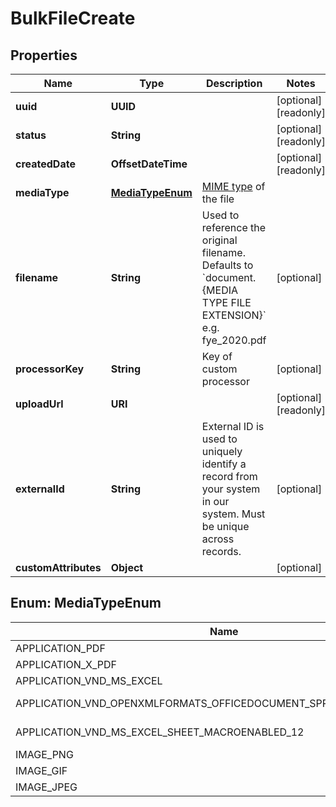 

# BulkFileCreate

## Properties

Name | Type | Description | Notes
------------ | ------------- | ------------- | -------------
**uuid** | **UUID** |  |  [optional] [readonly]
**status** | **String** |  |  [optional] [readonly]
**createdDate** | **OffsetDateTime** |  |  [optional] [readonly]
**mediaType** | [**MediaTypeEnum**](#MediaTypeEnum) | [MIME type](https://developer.mozilla.org/en-US/docs/Glossary/MIME_type) of the file | 
**filename** | **String** | Used to reference the original filename. Defaults to &#x60;document.{MEDIA TYPE FILE EXTENSION}&#x60; e.g. fye_2020.pdf |  [optional]
**processorKey** | **String** | Key of custom processor |  [optional]
**uploadUrl** | **URI** |  |  [optional] [readonly]
**externalId** | **String** | External ID is used to uniquely identify a record from your system in our system. Must be unique across records. |  [optional]
**customAttributes** | **Object** |  |  [optional]



## Enum: MediaTypeEnum

Name | Value
---- | -----
APPLICATION_PDF | &quot;application/pdf&quot;
APPLICATION_X_PDF | &quot;application/x-pdf&quot;
APPLICATION_VND_MS_EXCEL | &quot;application/vnd.ms-excel&quot;
APPLICATION_VND_OPENXMLFORMATS_OFFICEDOCUMENT_SPREADSHEETML_SHEET | &quot;application/vnd.openxmlformats-officedocument.spreadsheetml.sheet&quot;
APPLICATION_VND_MS_EXCEL_SHEET_MACROENABLED_12 | &quot;application/vnd.ms-excel.sheet.macroEnabled.12&quot;
IMAGE_PNG | &quot;image/png&quot;
IMAGE_GIF | &quot;image/gif&quot;
IMAGE_JPEG | &quot;image/jpeg&quot;



